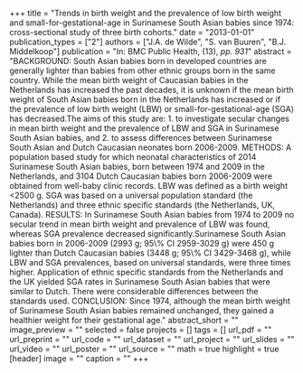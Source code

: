 +++
title = "Trends in birth weight and the prevalence of low birth weight and small-for-gestational-age in Surinamese South Asian babies since 1974: cross-sectional study of three birth cohorts."
date = "2013-01-01"
publication_types = ["2"]
authors = ["J.A. de Wilde", "S. van Buuren", "B.J. Middelkoop"]
publication = "In: BMC Public Health, (13), _pp. 931_"
abstract = "BACKGROUND: South Asian babies born in developed countries are generally lighter than babies from other ethnic groups born in the same country. While the mean birth weight of Caucasian babies in the Netherlands has increased the past decades, it is unknown if the mean birth weight of South Asian babies born in the Netherlands has increased or if the prevalence of low birth weight (LBW) or small-for-gestational-age (SGA) has decreased.The aims of this study are: 1. to investigate secular changes in mean birth weight and the prevalence of LBW and SGA in Surinamese South Asian babies, and 2. to assess differences between Surinamese South Asian and Dutch Caucasian neonates born 2006-2009. METHODS: A population based study for which neonatal characteristics of 2014 Surinamese South Asian babies, born between 1974 and 2009 in the Netherlands, and 3104 Dutch Caucasian babies born 2006-2009 were obtained from well-baby clinic records. LBW was defined as a birth weight <2500 g. SGA was based on a universal population standard (the Netherlands) and three ethnic specific standards (the Netherlands, UK, Canada). RESULTS: In Surinamese South Asian babies from 1974 to 2009 no secular trend in mean birth weight and prevalence of LBW was found, whereas SGA prevalence decreased significantly.Surinamese South Asian babies born in 2006-2009 (2993 g; 95\\% CI 2959-3029 g) were 450 g lighter than Dutch Caucasian babies (3448 g; 95\\% CI 3429-3468 g), while LBW and SGA prevalences, based on universal standards, were three times higher. Application of ethnic specific standards from the Netherlands and the UK yielded SGA rates in Surinamese South Asian babies that were similar to Dutch. There were considerable differences between the standards used. CONCLUSION: Since 1974, although the mean birth weight of Surinamese South Asian babies remained unchanged, they gained a healthier weight for their gestational age."
abstract_short = ""
image_preview = ""
selected = false
projects = []
tags = []
url_pdf = ""
url_preprint = ""
url_code = ""
url_dataset = ""
url_project = ""
url_slides = ""
url_video = ""
url_poster = ""
url_source = ""
math = true
highlight = true
[header]
image = ""
caption = ""
+++
